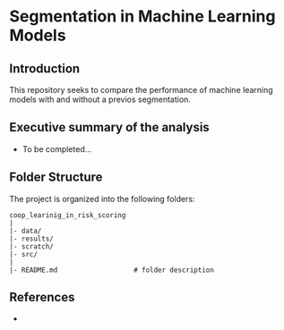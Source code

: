 # Segmentation in Machine Learning Models


Introduction
--------
This repository seeks to compare the performance of machine learning models with and without a previos segmentation.


Executive summary of the analysis
--------

- To be completed... 




Folder Structure
--------
The project is organized into the following folders:

    coop_learinig_in_risk_scoring
    |
    |- data/    
    |- results/
    |- scratch/
    |- src/   
    |
    |- README.md                   # folder description
    
    
References
--------
- 

